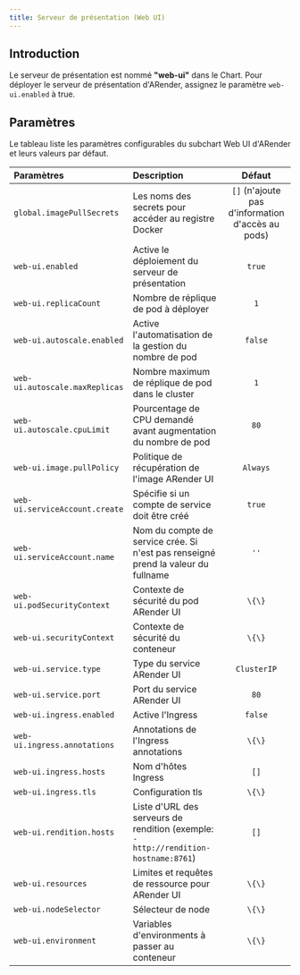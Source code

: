 ```yaml
---
title: Serveur de présentation (Web UI)
---
```


## Introduction

Le serveur de présentation est nommé **"web-ui"** dans le Chart. Pour déployer le serveur de présentation d'ARender, assignez le paramètre `web-ui.enabled` à true.

## Paramètres

Le tableau liste les paramètres configurables du subchart Web UI d'ARender et leurs valeurs par défaut.

| Paramètres                     | Description                                                                         |                      Défaut                       |
| :----------------------------- | :---------------------------------------------------------------------------------- | :-----------------------------------------------: |
| `global.imagePullSecrets`      | Les noms des secrets pour accéder au registre Docker                                | `[]` (n'ajoute pas d'information d'accès au pods) |
| `web-ui.enabled`               | Active le déploiement du serveur de présentation                                    |                      `true`                       |
| `web-ui.replicaCount`          | Nombre de réplique de pod à déployer                                                |                        `1`                        |
| `web-ui.autoscale.enabled`     | Active l'automatisation de la gestion du nombre de pod                              |                      `false`                      |
| `web-ui.autoscale.maxReplicas` | Nombre maximum de réplique de pod dans le cluster                                   |                        `1`                        |
| `web-ui.autoscale.cpuLimit`    | Pourcentage de CPU demandé avant augmentation du nombre de pod                      |                       `80`                        |
| `web-ui.image.pullPolicy`      | Politique de récupération de l'image ARender UI                                     |                     `Always`                      |
| `web-ui.serviceAccount.create` | Spécifie si un compte de service doit être créé                                     |                      `true`                       |
| `web-ui.serviceAccount.name`   | Nom du compte de service crée. Si n'est pas renseigné prend la valeur du fullname   |                       `''`                        |
| `web-ui.podSecurityContext`    | Contexte de sécurité du pod ARender UI                                              |                       `\{\}`                        |
| `web-ui.securityContext`       | Contexte de sécurité du conteneur                                                   |                       `\{\}`                        |
| `web-ui.service.type`          | Type du service ARender UI                                                          |                    `ClusterIP`                    |
| `web-ui.service.port`          | Port du service ARender UI                                                          |                       `80`                        |
| `web-ui.ingress.enabled`       | Active l'Ingress                                                                    |                      `false`                      |
| `web-ui.ingress.annotations`   | Annotations de l'Ingress annotations                                                |                       `\{\}`                        |
| `web-ui.ingress.hosts`         | Nom d'hôtes Ingress                                                                 |                       `[]`                        |
| `web-ui.ingress.tls`           | Configuration tls                                                                   |                       `\{\}`                        |
| `web-ui.rendition.hosts`       | Liste d'URL des serveurs de rendition (exemple: `- http://rendition-hostname:8761`) |                       `[]`                        |
| `web-ui.resources`             | Limites et requêtes de ressource pour ARender UI                                    |                       `\{\}`                        |
| `web-ui.nodeSelector`          | Sélecteur de node                                                                   |                       `\{\}`                        |
| `web-ui.environment`           | Variables d'environments à passer au conteneur                                      |                       `\{\}`                        |
